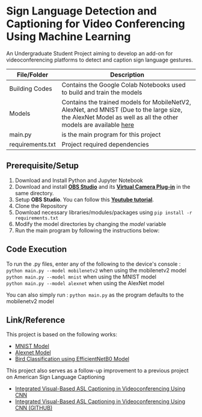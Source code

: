 # Sign Language Detection and Captioning for Video Conferencing Using Machine Learning
An Undergraduate Student Project aiming to develop an add-on for videoconferencing platforms to detect and caption sign language gestures.


|File/Folder | Description |
| --- | --- |
| Building Codes | Contains the Google Colab Notebooks used to build and train the models |
| Models | Contains the trained models for MobileNetV2, AlexNet, and MNIST (Due to the large size, the AlexNet Model as well as all the other models are available [here](https://drive.google.com/drive/folders/1OVVqtgaf-XeDgLGElr0gqtXv2KwAHjHj?usp=sharing) |
| main.py | is the main program for this project |
| requirements.txt | Project required dependencies |
  
## Prerequisite/Setup
1. Download and Install Python and Jupyter Notebook 
2. Download and install **[OBS Studio](obsproject.com)** and its **[Virtual Camera Plug-in](https://obsproject.com/forum/resources/obs-virtualcam.949/)** in the same directory.
3. Setup **OBS Studio**. You can follow this **[Youtube tutorial](https://youtu.be/fkKC1uSFeCo)**. 
4. Clone the Repository
5. Download necessary libraries/modules/packages using `pip install -r requirements.txt`
6. Modify the model directories by changing the _model_ variable 
7. Run the main program by following the instructions below:
  
## Code Execution
To run the .py files, enter any of the following to the device's console :\
    `python main.py --model mobilenetv2` when using the mobilenetv2 model\
    `python main.py --model mnist` when using the MNIST model\
    `python main.py --model alexnet` when using the AlexNet model

You can also simply run :
    `python main.py` as the program defaults to the mobilenetv2 model
    
## Link/Reference
This project is based on the following works:
* [MNIST Model](https://github.com/chenson2018/APM-Project/blob/master/Final%20Materials/Static_Signs.ipynb?fbclid=IwAR1l7eApNeIa1lXFTH69hKjKG_qFd_WIacZY3FXmvuffWzT3zvx0IUcBEf8)
* [Alexnet Model](https://github.com/vagdevik/American-Sign-Language-Recognition-System/tree/master/2_AlexNet)
* [Bird Classification using EfficientNetB0 Model](https://www.kaggle.com/code/vencerlanz09/bird-classification-using-cnn-efficientnetb0/notebook?scriptVersionId=120482933)

This project also serves as a follow-up improvement to a previous project on American Sign Language Captioning
* [Integrated Visual-Based ASL Captioning in Videoconferencing Using CNN](https://ieeexplore.ieee.org/abstract/document/9977526)
* [Integrated Visual-Based ASL Captioning in Videoconferencing Using CNN (GITHUB)](https://github.com/J-Rikk/asl-captioning/tree/main)
